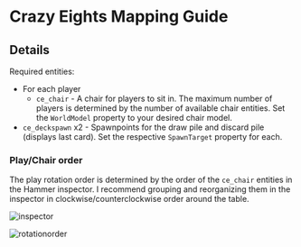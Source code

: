 # Crazy Eights Mapping Guide

## Details

Required entities:
 - For each player
   + `ce_chair` - A chair for players to sit in. The maximum number of players is determined by the number of available chair entities. 
   Set the `WorldModel` property to your desired chair model. 
 - `ce_deckspawn` x2 - Spawnpoints for the draw pile and discard pile (displays last card). Set the respective `SpawnTarget` property for each.

### Play/Chair order

The play rotation order is determined by the order of the `ce_chair` entities in the Hammer inspector.
I recommend grouping and reorganizing them in the inspector in clockwise/counterclockwise order around the table.

![inspector](https://user-images.githubusercontent.com/43252311/226146323-9358e43b-4d83-47d7-adce-4bb4739241d7.png)

![rotationorder](https://user-images.githubusercontent.com/43252311/226146520-1d9b0340-95a5-4f92-a98a-6c0f2a9fb629.png)
